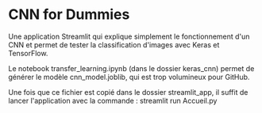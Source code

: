 # CNN for Dummies

Une application Streamlit qui explique simplement le fonctionnement d'un CNN et permet de tester la classification d'images avec Keras et TensorFlow.

Le notebook transfer_learning.ipynb (dans le dossier keras_cnn) permet de générer le modèle cnn_model.joblib, qui est trop volumineux pour GitHub.

Une fois que ce fichier est copié dans le dossier streamlit_app, il suffit de lancer l'application avec la commande :
streamlit run Accueil.py
